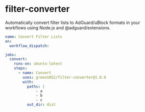 # filter-converter

Automatically convert filter lists to AdGuard/uBlock formats in your workflows using Node.js and @adguard/extensions.

```yml
name: Convert Filter Lists
on:
  workflow_dispatch:

jobs:
  convert:
    runs-on: ubuntu-latest
    steps:
      - name: Convert
        uses: green1052/filter-converter@1.0.9
        with:
          paths: |
              - a
              - b
              - c
          out_dir: dist
```